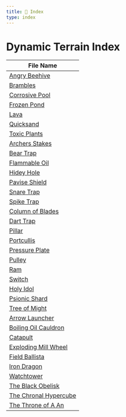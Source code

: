 ```yaml
---
title: 📑 Index
type: index
---
```


# Dynamic Terrain Index

| File Name                                                                    |
| ---------------------------------------------------------------------------- |
| [Angry Beehive](../Environmental%20Hazards/Angry%20Beehive)                  |
| [Brambles](../Environmental%20Hazards/Brambles)                              |
| [Corrosive Pool](../Environmental%20Hazards/Corrosive%20Pool)                |
| [Frozen Pond](../Environmental%20Hazards/Frozen%20Pond)                      |
| [Lava](../Environmental%20Hazards/Lava)                                      |
| [Quicksand](../Environmental%20Hazards/Quicksand)                            |
| [Toxic Plants](../Environmental%20Hazards/Toxic%20Plants)                    |
| [Archers Stakes](../Fieldworks/Archers%20Stakes)                             |
| [Bear Trap](../Fieldworks/Bear%20Trap)                                       |
| [Flammable Oil](../Fieldworks/Flammable%20Oil)                               |
| [Hidey Hole](../Fieldworks/Hidey%20Hole)                                     |
| [Pavise Shield](../Fieldworks/Pavise%20Shield)                               |
| [Snare Trap](../Fieldworks/Snare%20Trap)                                     |
| [Spike Trap](../Fieldworks/Spike%20Trap)                                     |
| [Column of Blades](../Mechanisms/Column%20of%20Blades)                       |
| [Dart Trap](../Mechanisms/Dart%20Trap)                                       |
| [Pillar](../Mechanisms/Pillar)                                               |
| [Portcullis](../Mechanisms/Portcullis)                                       |
| [Pressure Plate](../Mechanisms/Pressure%20Plate)                             |
| [Pulley](../Mechanisms/Pulley)                                               |
| [Ram](../Mechanisms/Ram)                                                     |
| [Switch](../Mechanisms/Switch)                                               |
| [Holy Idol](../Power%20Fixtures/Holy%20Idol)                                 |
| [Psionic Shard](../Power%20Fixtures/Psionic%20Shard)                         |
| [Tree of Might](../Power%20Fixtures/Tree%20of%20Might)                       |
| [Arrow Launcher](../Siege%20Engines/Arrow%20Launcher)                        |
| [Boiling Oil Cauldron](../Siege%20Engines/Boiling%20Oil%20Cauldron)          |
| [Catapult](../Siege%20Engines/Catapult)                                      |
| [Exploding Mill Wheel](../Siege%20Engines/Exploding%20Mill%20Wheel)          |
| [Field Ballista](../Siege%20Engines/Field%20Ballista)                        |
| [Iron Dragon](../Siege%20Engines/Iron%20Dragon)                              |
| [Watchtower](../Siege%20Engines/Watchtower)                                  |
| [The Black Obelisk](../Supernatural%20Objects/The%20Black%20Obelisk)         |
| [The Chronal Hypercube](../Supernatural%20Objects/The%20Chronal%20Hypercube) |
| [The Throne of A An](../Supernatural%20Objects/The%20Throne%20of%20A%20An)   |
